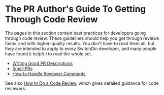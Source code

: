# The PR Author's Guide To Getting Through Code Review

The pages in this section contain best practices for developers going through
code review. These guidelines should help you get through reviews faster and
with higher-quality results. You don't have to read them all, but they are
intended to apply to every SwitchDin developer, and many people have found it
helpful to read the whole set.

-   [Writing Good PR Descriptions](pr-descriptions.md)
-   [Small PRs](small-prs.md)
-   [How to Handle Reviewer Comments](handling-comments.md)

See also [How to Do a Code Review](../reviewer/), which gives detailed guidance
for code reviewers.
